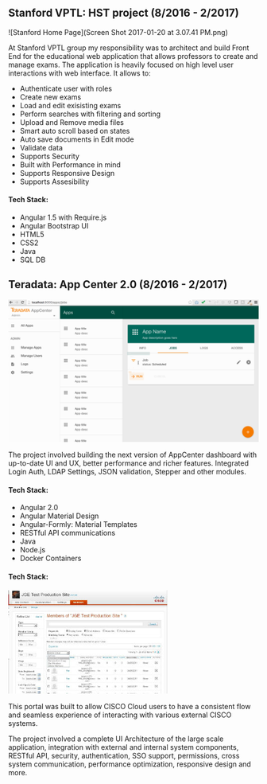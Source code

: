 ## Stanford VPTL: HST project (8/2016 - 2/2017)
![Stanford Home Page](Screen Shot 2017-01-20 at 3.07.41 PM.png)

At Stanford VPTL group my responsibility was to architect and build Front End for the educational web application that allows professors to create and manage exams. The application is heavily focused on high level user interactions with web interface.
It allows to:
* Authenticate user with roles
* Create new exams 
* Load and edit exisisting exams
* Perform searches with filtering and sorting
* Upload and Remove media files
* Smart auto scroll based on states
* Auto save documents in Edit mode
* Validate data
* Supports Security
* Built with Performance in mind
* Supports Responsive Design
* Supports Assesibility

#### Tech Stack:
* Angular 1.5 with Require.js
* Angular Bootstrap UI
* HTML5
* CSS2
* Java
* SQL DB

## Teradata: App Center 2.0 (8/2016 - 2/2017)
![Teradata App Center](Teradata.gif)

The project involved building the next version of AppCenter dashboard with up-to-date UI and UX, better performance and richer features. Integrated Login Auth, LDAP Settings, JSON validation, Stepper and other modules.

#### Tech Stack: 
* Angular 2.0
* Angular Material Design
* Angular-Formly: Material Templates
* RESTful API communications
* Java
* Node.js
* Docker Containers

#### Tech Stack:
![Teradata App Center](ciscoadminfinal.jpg)

This portal was built to allow CISCO Cloud users to have a consistent flow and seamless experience of interacting with various external CISCO systems.

The project involved a complete UI Architecture of the large scale application, integration with external and internal system components, RESTful API, security, authentication, SSO support, permissions, cross system communication, performance optimization, responsive design and more.
